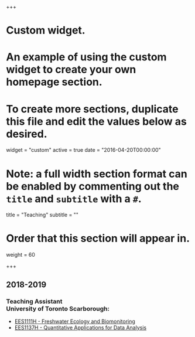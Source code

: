+++
# Custom widget.
# An example of using the custom widget to create your own homepage section.
# To create more sections, duplicate this file and edit the values below as desired.
widget = "custom"
active = true
date = "2016-04-20T00:00:00"

# Note: a full width section format can be enabled by commenting out the `title` and `subtitle` with a `#`.
title = "Teaching"
subtitle = ""

# Order that this section will appear in.
weight = 60

+++
## 2018-2019
### Teaching Assistant <br>  University of Toronto Scarborough:
- [EES1111H - Freshwater Ecology and Biomonitoring](https://www.utsc.utoronto.ca/gradpes/ees1111h-freshwater-ecology-and-biomonitoring)
- [EES1137H - Quantitative Applications for Data Analysis](https://www.utsc.utoronto.ca/gradpes/ees1137h-quantitative-applications-data-analysis)
